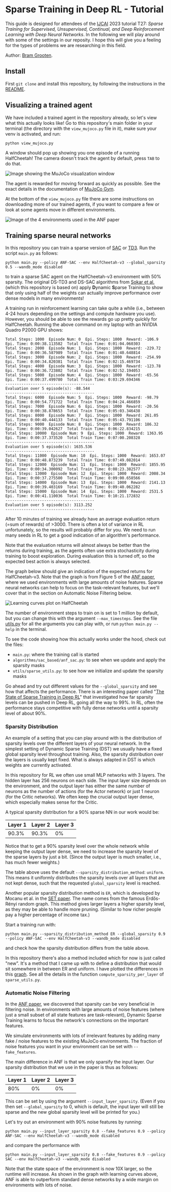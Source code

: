 
# Sparse Training in Deep RL - Tutorial

This guide is designed for attendees of the [IJCAI](https://ijcai-23.org/tutorials/) 2023 tutorial 
T27: _Sparse Training for Supervised, Unsupervised, Continual, and Deep Reinforcement Learning with Deep Neural Networks_. 
In the following we will play around with some of the settings in our reposity. 
I hope this will give you a feeling for the types of problems we are researching in this field.

Author: [Bram Grooten](https://www.bramgrooten.nl/).

## Install

First `git clone` and install this repository, 
by following the instructions in 
the [README](https://github.com/bramgrooten/automatic-noise-filtering/blob/main/README.md).


## Visualizing a trained agent

We have included a trained agent in the repository already, 
so let's view what this actually looks like! 
Go to this repository's main folder in your terminal 
(the directory with the `view_mujoco.py` file in it), 
make sure your venv is activated, and run:

```
python view_mujoco.py
```

A window should pop up showing you one episode of a running HalfCheetah! 
The camera doesn't track the agent by default, press `TAB` to do that.

![Image showing the MuJoCo visualization window](figures/mujoco_visual_halfcheetah.png)

The agent is rewarded for moving forward as quickly as possible. See the exact details in the documentation of [MuJoCo Gym](https://gymnasium.farama.org/environments/mujoco/half_cheetah/).

At the bottom of the `view_mujoco.py` file there are some instructions on downloading more of our trained agents, 
if you want to compare a few or look at some agents move in different environments.

![Image of the 4 environments used in the ANF paper](figures/mujoco_gym_4envs_captions.png)



## Training sparse neural networks

In this repository you can train a sparse version of [SAC](https://arxiv.org/abs/1801.01290) or [TD3](https://arxiv.org/abs/1802.09477).
Run the script `main.py` as follows:

```
python main.py --policy ANF-SAC --env HalfCheetah-v3 --global_sparsity 0.5 --wandb_mode disabled
```

to train a sparse SAC agent on the HalfCheetah-v3 environment with 50% sparsity. 
The original DS-TD3 and DS-SAC algorithms from [Sokar et al.](https://arxiv.org/abs/2106.04217) (which this repository is based on)
apply **D**ynamic **S**parse Training to show that only using half of the weights 
can actually improve performance over dense models in many environments! 

A training run in reinforcement learning can take quite a while 
(i.e., between 4-24 hours depending on the settings and compute hardware you use).
However, you should be able to see the rewards go up pretty quickly for HalfCheetah. 
Running the above command on my laptop with an NVIDIA Quadro P2000 GPU shows:

```
Total Steps: 1000  Episode Num: 0  Epi. Steps: 1000  Reward: -106.9  Epi. Time: 0:00:38.113582  Total Train Time: 0:01:04.060303
Total Steps: 2000  Episode Num: 1  Epi. Steps: 1000  Reward: -229.72  Epi. Time: 0:00:36.587989  Total Train Time: 0:01:40.648814
Total Steps: 3000  Episode Num: 2  Epi. Steps: 1000  Reward: -254.99  Epi. Time: 0:00:34.820381  Total Train Time: 0:02:15.469734
Total Steps: 4000  Episode Num: 3  Epi. Steps: 1000  Reward: -123.78  Epi. Time: 0:00:36.723802  Total Train Time: 0:02:52.194053
Total Steps: 5000  Episode Num: 4  Epi. Steps: 1000  Reward: -65.56  Epi. Time: 0:00:37.499780  Total Train Time: 0:03:29.694346
---------------------------------------
Evaluation over 5 episode(s): -88.544
---------------------------------------
Total Steps: 6000  Episode Num: 5  Epi. Steps: 1000  Reward: -98.79  Epi. Time: 0:00:54.771722  Total Train Time: 0:04:24.466859
Total Steps: 7000  Episode Num: 6  Epi. Steps: 1000  Reward: -20.56  Epi. Time: 0:00:38.878653  Total Train Time: 0:05:03.346438
Total Steps: 8000  Episode Num: 7  Epi. Steps: 1000  Reward: 261.05  Epi. Time: 0:00:40.444133  Total Train Time: 0:05:43.791106
Total Steps: 9000  Episode Num: 8  Epi. Steps: 1000  Reward: 186.32  Epi. Time: 0:00:39.042627  Total Train Time: 0:06:22.834215
Total Steps: 10000  Episode Num: 9  Epi. Steps: 1000  Reward: 1363.95  Epi. Time: 0:00:37.373520  Total Train Time: 0:07:00.208328
---------------------------------------
Evaluation over 5 episode(s): 1635.536
---------------------------------------
Total Steps: 11000  Episode Num: 10  Epi. Steps: 1000  Reward: 1653.07  Epi. Time: 0:00:48.873239  Total Train Time: 0:07:49.082014
Total Steps: 12000  Episode Num: 11  Epi. Steps: 1000  Reward: 1855.95  Epi. Time: 0:00:34.300092  Total Train Time: 0:08:23.382577
Total Steps: 13000  Episode Num: 12  Epi. Steps: 1000  Reward: 2008.34  Epi. Time: 0:00:37.275500  Total Train Time: 0:09:00.658566
Total Steps: 14000  Episode Num: 13  Epi. Steps: 1000  Reward: 2141.13  Epi. Time: 0:00:39.403169  Total Train Time: 0:09:40.062282
Total Steps: 15000  Episode Num: 14  Epi. Steps: 1000  Reward: 2531.5  Epi. Time: 0:00:41.110036  Total Train Time: 0:10:21.172832
---------------------------------------
Evaluation over 5 episode(s): 3113.252
---------------------------------------
```

After 10 minutes of training we already have an average evaluation return (=sum of rewards) of >3000. 
There is often a lot of variance in RL unfortunately, so the results will probably differ for you. 
We need to run many seeds in RL to get a good indication of an algorithm's performance.

Note that the evaluation returns will almost always be better than the returns during training, 
as the agents often use extra stochasticity during training to boost exploration. 
During evaluation this is turned off, so the expected best action is always selected.

The graph below should give an indication of the expected returns for HalfCheetah-v3. 
Note that the graph is from Figure 5 of the [ANF paper](https://arxiv.org/abs/2302.06548), 
where we used environments with large amounts of noise features. 
Sparse neural networks can help to focus on the task-relevant features, 
but we'll cover that in the section on Automatic Noise Filtering below.

![Learning curves plot on HalfCheetah](figures/learning_curves_halfcheetah_nf98.png)


The number of environment steps to train on is set to 1 million by default, 
but you can change this with the argument `--max_timesteps`. 
See the file [utils.py](https://github.com/bramgrooten/automatic-noise-filtering/blob/main/utils/utils.py) 
for all the arguments you can play with, or run `python main.py --help` in the terminal.

To see the code showing how this actually works under the hood, check out the files:
- `main.py`: where the training call is started
- `algorithms/sac_based/anf_sac.py`: to see when we update and apply the sparsity masks
- `utils/sparse_utils.py`: to see how we initialize and update the sparsity masks


Go ahead and try out different values for the `--global_sparsity` and see how that affects the performance. 
There is an interesting paper called "[The State of Sparse Training in Deep RL](https://arxiv.org/abs/2206.10369)" 
that investigated how far sparsity levels can be pushed in Deep RL, 
going all the way to 99%. 
In RL, often the performance stays competitive with fully dense networks until a sparsity level of about 90%.



### Sparsity Distribution

An example of a setting that you can play around with is the 
distribution of sparsity levels over the different layers of your neural network. 
In the simplest setting of Dynamic Sparse Training (DST) we usually have 
a fixed global sparsity level throughout training. 
Also, the sparsity distribution over the layers is usually kept fixed. 
What is always adapted in DST is which weights are currently activated. 

In this repository for RL we often use small MLP networks with 3 layers. 
The hidden layer has 256 neurons on each side. The input layer size depends on the environment, 
and the output layer has either the same number of neurons as the number of actions 
(for the Actor network) or just 1 neuron (for the Critic networks).
We often keep the crucial output layer dense, which especially makes sense for the Critic.

A typical sparsity distribution for a 90% sparse NN in our work would be:

| Layer 1 | Layer 2 | Layer 3 | 
|---------|---------|---------| 
| 90.3%   | 90.3%   | 0%      |


Notice that to get a 90% sparsity level over the whole network while keeping the output layer dense, 
we need to increase the sparsity level of the sparse layers by just a bit. 
(Since the output layer is much smaller, i.e., has much fewer weights.)

The table above uses the default `--sparsity_distribution_method`: `uniform`. 
This means it uniformly distributes the sparsity levels over all layers that are not kept dense, 
such that the requested `global_sparsity` level is reached.

Another popular sparsity distribution method is `ER`, which is developed by Mocanu et al. 
in the [SET paper](https://www.nature.com/articles/s41467-018-04316-3). 
The name comes from the famous Erdős-Rényi random graph.
This method gives larger layers a higher sparsity level, as they may be able to handle more pruning.
(Similar to how richer people pay a higher percentage of income tax.)

Start a training run with:
```
python main.py --sparsity_distribution_method ER --global_sparsity 0.9 --policy ANF-SAC --env HalfCheetah-v3 --wandb_mode disabled
```
and check how the sparsity distribution differs from the table above.

In this repository there's also a method included which for now is just called "new". 
It's a method that I came up with to define a distribution that would sit 
somewhere in between ER and uniform. 
I have plotted the differences in this [graph](https://www.desmos.com/calculator/yuvwypolsm).
See all the details in the function `compute_sparsity_per_layer` of `sparse_utils.py`.


### Automatic Noise Filtering

In the [ANF paper](https://arxiv.org/abs/2302.06548), 
we discovered that sparsity can be very beneficial in filtering noise.
In environments with large amounts of noise features 
(where just a small subset of all state features are task-relevant), 
Dynamic Sparse Training learns to focus the network's connections on the important features.

We simulate environments with lots of irrelevant features 
by adding many fake / noise features to the existing MuJoCo environments. 
The fraction of noise features you want in your environment can be set with `--fake_features`.

The main difference in ANF is that we only sparsify the input layer. 
Our sparsity distribution that we use in the paper is thus as follows:

| Layer 1 | Layer 2 | Layer 3 | 
|---------|---------|---------| 
| 80%     | 0%      | 0%      |

This can be set by using the argument `--input_layer_sparsity`. (Even if you then set `--global_sparsity` to 0, which is default, 
the input layer will still be sparse and the new global sparsity level will be printed for you.)

Let's try out an environment with 90% noise features by running:

```
python main.py --input_layer_sparsity 0.8 --fake_features 0.9 --policy ANF-SAC --env HalfCheetah-v3 --wandb_mode disabled
```
and compare the performance with
```
python main.py --input_layer_sparsity 0.8 --fake_features 0.9 --policy SAC --env HalfCheetah-v3 --wandb_mode disabled
```

Note that the state space of the environment is now 10X larger, so the runtime will increase. 
As shown in the graph with learning curves above, 
ANF is able to outperform standard dense networks by a wide margin on environments with lots of noise.






